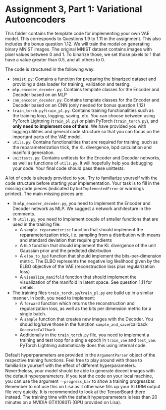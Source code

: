 # Assignment 3, Part 1: Variational Autoencoders

This folder contains the template code for implementing your own VAE model. This corresponds to Questions 1.9 to 1.11 in the assignment. This also includes the bonus question 1.12. 
We will train the model on generating binary MNIST images. The original MNIST dataset contains images with pixel values between 0 and 1. To binarize those, we set those pixels to 1 that have a value greater than 0.5, and all others to 0. 

The code is structured in the following way:
* `bmnist.py`: Contains a function for preparing the binarized dataset and providing a data loader for training, validation and testing.
* `mlp_encoder_decoder.py`: Contains template classes for the Encoder and Decoder based on an MLP
* `cnn_encoder_decoder.py`: Contains template classes for the Encoder and Decoder based on an CNN (only needed for bonus question 1.12)
* `train_torch.py`/`train_pl.py`: Contains training functionalities such as the training loop, logging, saving, etc. You can choose between using PyTorch Lightning (`train_pl.py`) or plain PyTorch (`train_torch.py`), and **only need to implement one of them**. We have provided you with logging utilities and general code structure so that you can focus on the important parts of the VAE model.
* `utils.py`: Contains functionalities that are required for training, such as the reparameterization trick, the KL divergence, bpd calculation and manifold generation.
* `unittests.py`: Contains unittests for the Encoder and Decoder networks, as well as functions of `utils.py`. It will hopefully help you debugging your code. Your final code should pass these unittests.

A lot of code is already provided to you. Try to familiarize yourself with the code structure before starting your implementation. 
Your task is to fill in the missing code pieces (indicated by `NotImplementedError` or warnings printed). The main missing pieces are:
* In `mlp_encoder_decoder.py`, you need to implement the Encoder and Decoder network as MLP. We suggest a network architecture in the comments.
* In `utils.py`, you need to implement couple of smaller functions that are used in the training file:
  * A `sample_reparameterize` function that should implement the reparameterization trick, i.e. sampling from a distribution with means and standard deviation that require gradients
  * A `KLD` function that should implement the KL divergence of the unit Gaussian prior and the predicted distribution
  * A `elbo_to_bpd` function that should implement the bits-per-dimension metric. The ELBO represents the negative log likelihood given by the ELBO objective of the VAE (reconstruction loss plus regularization loss)
  * A `visualize_manifold` function that should implement the visualization of the manifold in latent space. See question 1.11 for details.
* The training files `train_torch.py`/`train_pl.py` are build up in a similar manner. In both, you need to implement:
  * A `forward` function which returns the reconstruction and regularization loss, as well as the bits per dimension metric for a single batch.
  * A `sample` function that creates new images with the Decoder. You shoud log/save those in the function `sample_and_save`/callback `GenerateCallback`
  * Additionally in the `train_torch.py` file, you need to implement a training and test loop for a single epoch in `train_vae` and `test_vae`. PyTorch Lightning automatically does this using internal code.
  
Default hyperparameters are provided in the `ArgumentParser` object of the respective training functions. Feel free to play around with those to familiarize yourself with the effect of different hyperparameters. Nevertheless, your model should be able to generate decent images with the default hyperparameters.
  If you test the code on your local machine, you can use the argument `--progress_bar` to show a training progressbar. Remember to not use this on Lisa as it otherwise fills up your SLURM output file very quickly. It is recommended to look at the TensorBoard there instead.
  The training time with the default hyperparameters is less than 20 minutes on a NVIDIA GTX1080Ti (GPU provided on Lisa).
